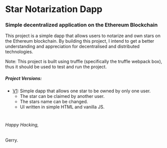 # Star Notarization Dapp
### Simple decentralized application on the Ethereum Blockchain

This project is a simple dapp that allows users to notarize and own stars on the Ethereum blockchain.
By building this project, I intend to get a better understanding and appreciation for decentralised and distributed technologies.

Note: This project is built using truffle (specifically the truffle webpack box), thus it should be used to test and run the project.

##### Project Versions:
  - [V1](https://github.com/gerry101/Star-Notarization-Dapp): Simple dapp that allows one star to be owned by only one user.
    - The star can be claimed by another user.
    - The stars name can be changed.
    - UI written in simple HTML and vanilla JS.
  
  
# 
  
  

###### Happy Hacking,
Gerry.
